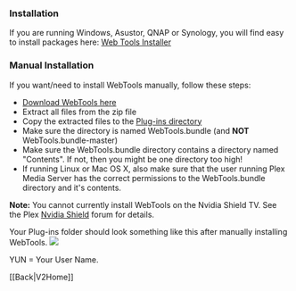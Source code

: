 ### Installation

If you are running Windows, Asustor, QNAP or Synology, you will find easy to install packages here:
[Web Tools Installer](https://github.com/ukdtom/WTInstaller/releases/latest)

### Manual Installation
If you want/need to install WebTools manually, follow these steps:

* [Download WebTools here](https://github.com/dagalufh/WebTools.bundle/releases/latest) 
* Extract all files from the zip file
* Copy the extracted files to the [Plug-ins directory](https://support.plex.tv/hc/en-us/articles/201106098)
* Make sure the directory is named WebTools.bundle (and **NOT** WebTools.bundle-master)
* Make sure the WebTools.bundle directory contains a directory named "Contents". If not, then you might be one directory too high!
* If running Linux or Mac OS X, also make sure that the user running Plex Media Server has the correct permissions to the WebTools.bundle directory and it's contents.

**Note:** You cannot currently install WebTools on the Nvidia Shield TV. See the Plex [Nvidia Shield](https://forums.plex.tv/categories/nvidia-shield) forum for details.

Your Plug-ins folder should look something like this after manually installing WebTools.
![](http://trumpy.net/WTimages/IWT-image01.jpg)

YUN = Your User Name.

[[Back|V2Home]]
